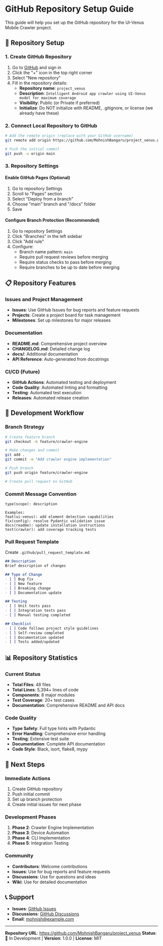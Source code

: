 # GitHub Repository Setup Guide

This guide will help you set up the GitHub repository for the UI-Venus Mobile Crawler project.

## 🚀 Repository Setup

### 1. Create GitHub Repository

1. Go to [GitHub](https://github.com) and sign in
2. Click the "+" icon in the top right corner
3. Select "New repository"
4. Fill in the repository details:
   - **Repository name**: `project_venus`
   - **Description**: `Intelligent Android app crawler using UI-Venus model for maximum coverage`
   - **Visibility**: Public (or Private if preferred)
   - **Initialize**: Do NOT initialize with README, .gitignore, or license (we already have these)

### 2. Connect Local Repository to GitHub

```bash
# Add the remote origin (replace with your GitHub username)
git remote add origin https://github.com/MohnishBangaru/project_venus.git

# Push the initial commit
git push -u origin main
```

### 3. Repository Settings

#### Enable GitHub Pages (Optional)
1. Go to repository Settings
2. Scroll to "Pages" section
3. Select "Deploy from a branch"
4. Choose "main" branch and "/docs" folder
5. Save

#### Configure Branch Protection (Recommended)
1. Go to repository Settings
2. Click "Branches" in the left sidebar
3. Click "Add rule"
4. Configure:
   - Branch name pattern: `main`
   - Require pull request reviews before merging
   - Require status checks to pass before merging
   - Require branches to be up to date before merging

## 📋 Repository Features

### Issues and Project Management
- **Issues**: Use GitHub Issues for bug reports and feature requests
- **Projects**: Create a project board for task management
- **Milestones**: Set up milestones for major releases

### Documentation
- **README.md**: Comprehensive project overview
- **CHANGELOG.md**: Detailed change log
- **docs/**: Additional documentation
- **API Reference**: Auto-generated from docstrings

### CI/CD (Future)
- **GitHub Actions**: Automated testing and deployment
- **Code Quality**: Automated linting and formatting
- **Testing**: Automated test execution
- **Releases**: Automated release creation

## 🔧 Development Workflow

### Branch Strategy
```bash
# Create feature branch
git checkout -b feature/crawler-engine

# Make changes and commit
git add .
git commit -m "Add crawler engine implementation"

# Push branch
git push origin feature/crawler-engine

# Create pull request on GitHub
```

### Commit Message Convention
```
type(scope): description

Examples:
feat(ui-venus): add element detection capabilities
fix(config): resolve Pydantic validation issue
docs(readme): update installation instructions
test(crawler): add coverage tracking tests
```

### Pull Request Template
Create `.github/pull_request_template.md`:

```markdown
## Description
Brief description of changes

## Type of Change
- [ ] Bug fix
- [ ] New feature
- [ ] Breaking change
- [ ] Documentation update

## Testing
- [ ] Unit tests pass
- [ ] Integration tests pass
- [ ] Manual testing completed

## Checklist
- [ ] Code follows project style guidelines
- [ ] Self-review completed
- [ ] Documentation updated
- [ ] Tests added/updated
```

## 📊 Repository Statistics

### Current Status
- **Total Files**: 48 files
- **Total Lines**: 5,394+ lines of code
- **Components**: 8 major modules
- **Test Coverage**: 20+ test cases
- **Documentation**: Comprehensive README and API docs

### Code Quality
- **Type Safety**: Full type hints with Pydantic
- **Error Handling**: Comprehensive error handling
- **Testing**: Extensive test suite
- **Documentation**: Complete API documentation
- **Code Style**: Black, isort, flake8, mypy

## 🚀 Next Steps

### Immediate Actions
1. Create GitHub repository
2. Push initial commit
3. Set up branch protection
4. Create initial issues for next phase

### Development Phases
1. **Phase 2**: Crawler Engine Implementation
2. **Phase 3**: Device Automation
3. **Phase 4**: CLI Implementation
4. **Phase 5**: Integration Testing

### Community
- **Contributors**: Welcome contributions
- **Issues**: Use for bug reports and feature requests
- **Discussions**: Use for questions and ideas
- **Wiki**: Use for detailed documentation

## 📞 Support

- **Issues**: [GitHub Issues](https://github.com/MohnishBangaru/project_venus/issues)
- **Discussions**: [GitHub Discussions](https://github.com/MohnishBangaru/project_venus/discussions)
- **Email**: mohnish@example.com

---

**Repository URL**: https://github.com/MohnishBangaru/project_venus
**Status**: 🚧 In Development | **Version**: 1.0.0 | **License**: MIT
